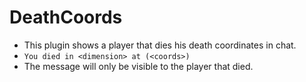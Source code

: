 # DeathCoords
- This plugin shows a player that dies his death coordinates in chat.
- ```You died in <dimension> at (<coords>)```
- The message will only be visible to the player that died.